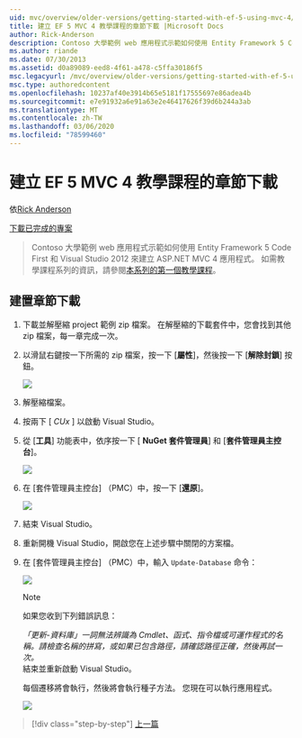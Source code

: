 ```yaml
---
uid: mvc/overview/older-versions/getting-started-with-ef-5-using-mvc-4/building-the-ef5-mvc4-chapter-downloads
title: 建立 EF 5 MVC 4 教學課程的章節下載 |Microsoft Docs
author: Rick-Anderson
description: Contoso 大學範例 web 應用程式示範如何使用 Entity Framework 5 Code First 和 Visual Studio ... 來建立 ASP.NET MVC 4 應用程式。
ms.author: riande
ms.date: 07/30/2013
ms.assetid: d0a89089-eed8-4f61-a478-c5ffa30186f5
msc.legacyurl: /mvc/overview/older-versions/getting-started-with-ef-5-using-mvc-4/building-the-ef5-mvc4-chapter-downloads
msc.type: authoredcontent
ms.openlocfilehash: 10237af40e3914b65e5181f17555697e86adea4b
ms.sourcegitcommit: e7e91932a6e91a63e2e46417626f39d6b244a3ab
ms.translationtype: MT
ms.contentlocale: zh-TW
ms.lasthandoff: 03/06/2020
ms.locfileid: "78599460"
---
```

# <a name="building-the-chapter-downloads-for-the-ef-5-mvc-4-tutorials"></a>建立 EF 5 MVC 4 教學課程的章節下載

依[Rick Anderson](https://twitter.com/RickAndMSFT)

[下載已完成的專案](https://code.msdn.microsoft.com/Getting-Started-with-dd0e2ed8)

> Contoso 大學範例 web 應用程式示範如何使用 Entity Framework 5 Code First 和 Visual Studio 2012 來建立 ASP.NET MVC 4 應用程式。 如需教學課程系列的資訊，請參閱[本系列的第一個教學課程](creating-an-entity-framework-data-model-for-an-asp-net-mvc-application.md)。

## <a name="building-the-chapter-downloads"></a>建置章節下載

1. 下載並解壓縮 project 範例 zip 檔案。 在解壓縮的下載套件中，您會找到其他 zip 檔案，每一章完成一次。
2. 以滑鼠右鍵按一下所需的 zip 檔案，按一下 [**屬性**]，然後按一下 [**解除封鎖**] 按鈕。  
  
    ![](building-the-ef5-mvc4-chapter-downloads/_static/image1.png)
3. 解壓縮檔案。
4. 按兩下 [ *CUx* ] 以啟動 Visual Studio。
5. 從 [**工具**] 功能表中，依序按一下 [ **NuGet 套件管理員**] 和 [**套件管理員主控台**]。  
  
    ![](building-the-ef5-mvc4-chapter-downloads/_static/image2.png)
6. 在 [套件管理員主控台] （PMC）中，按一下 [**還原**]。  
  
    ![](building-the-ef5-mvc4-chapter-downloads/_static/image3.png)
7. 結束 Visual Studio。
8. 重新開機 Visual Studio，開啟您在上述步驟中關閉的方案檔。
9. 在 [套件管理員主控台] （PMC）中，輸入 `Update-Database` 命令：  
  
    ![](building-the-ef5-mvc4-chapter-downloads/_static/image4.png)  

    > [!NOTE]
    > 如果您收到下列錯誤訊息：  
    >   
    >  *「更新-資料庫」一詞無法辨識為 Cmdlet、函式、指令檔或可運作程式的名稱。請檢查名稱的拼寫，或如果已包含路徑，請確認路徑正確，然後再試一次。*  
    > 結束並重新啟動 Visual Studio。

    每個遷移將會執行，然後將會執行種子方法。 您現在可以執行應用程式。

    ![](building-the-ef5-mvc4-chapter-downloads/_static/image5.png)

> [!div class="step-by-step"]
> [上一篇](advanced-entity-framework-scenarios-for-an-mvc-web-application.md)
